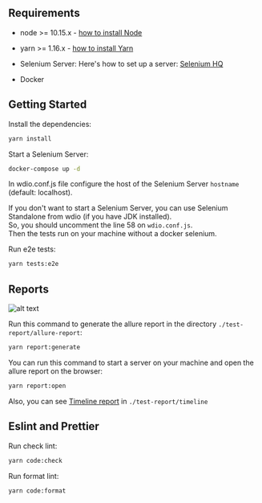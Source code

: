 
Requirements
---------------

- node >= 10.15.x - [how to install Node](https://nodejs.org/en/download/)
- yarn >= 1.16.x - [how to install Yarn](https://yarnpkg.com/en/docs/install#debian-stable)
- Selenium Server: Here's how to set up a server: [Selenium HQ](https://github.com/SeleniumHQ/docker-selenium)

- Docker 

Getting Started
---------------

Install the dependencies:

```bash
yarn install
```

Start a Selenium Server:

 ```bash
docker-compose up -d
```

In wdio.conf.js file configure the host of the Selenium Server `hostname` (default: localhost).  

If you don't want to start a Selenium Server, you can use Selenium Standalone from wdio (if you have JDK installed).  
So, you should uncomment the line 58 on `wdio.conf.js`.  
Then the tests run on your machine without a docker selenium.

Run e2e tests:

```bash
yarn tests:e2e
```

Reports
---------------

![alt text](https://github.com/WarleyGabriel/demo-webdriverio-cucumber/blob/master/images/allure-report.png)

Run this command to generate the allure report in the directory `./test-report/allure-report`:

```bash
yarn report:generate
```

You can run this command to start a server on your machine and open the allure report on the browser:

```bash
yarn report:open
```

Also, you can see [Timeline report](https://github.com/QualityOps/wdio-timeline-reporter) in `./test-report/timeline`

Eslint and Prettier
---------------

Run check lint:

```bash
yarn code:check
```

Run format lint:

```bash
yarn code:format
```
